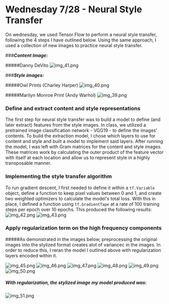 # Wednesday 7/28 - Neural Style Transfer
On wednesday, we used Tensor Flow to perform a neural style transfer, following the 4 steps I have outlined below. Using the same approach, I used a collection of new images to practice neural style transfer.

###___Content Image:___

#####Danny DeVito
![img_41.png](img_41.png)

###___Style images:___

#####Owl Prints (Charley Harper)
![img_40.png](img_40.png)

#####Marilyn Monroe Print (Andy Warhol)
![img_39.png](img_39.png)

### Define and extract content and style representations
The first step for neural style transfer was to build a model to define (and later extract) features from the style images. In class, we utilized a pretrained image classification network - VGG19 - to define the images' contents. To build the extraction model, I chose which layers to use for content and style and built a model to implement said layers. After running the model, I was left with Gram matrices for the content and style images. These matrices work by calculating the outer product of the feature vector with itself at each location and allow us to represent style in a highly transposable manner.

### Implementing the style transfer algorithm
To run gradient descent, I first needed to define it within a `tf.Variable` object, define a function to keep pixel values between 0 and 1, and create two weighted optimizers to calculate the model's total loss. With this in place, I defined a function using `tf.GradientTape` at a rate of 100 training steps per epoch over 10 epochs. This produced the following results:
![img_42.png](img_42.png)
![img_43.png](img_43.png)

### Apply regularization term on the high frequency components

#####As demonstrated in the images below, preprocessing the original images into the stylized format creates alot of variancec in the images. In order to reduce this, I reran the model I outlined above with regularization layers encoded within it. 

![img_45.png](img_45.png)
![img_46.png](img_46.png)
![img_47.png](img_47.png)
![img_48.png](img_48.png)
![img_49.png](img_49.png)
![img_50.png](img_50.png)

##### With regularization, the stylized image my model produced was:
![img_51.png](img_51.png)
